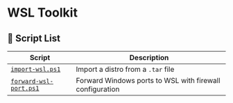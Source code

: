 # WSL Toolkit

## 📂 Script List

| Script                | Description                                 |
|-----------------------|---------------------------------------------|
| [`import-wsl.ps1`](src/import-wsl.ps1)      | Import a distro from a `.tar` file          |
| [`forward-wsl-port.ps1`](src/forward-wsl-port.ps1) | Forward Windows ports to WSL with firewall configuration |


